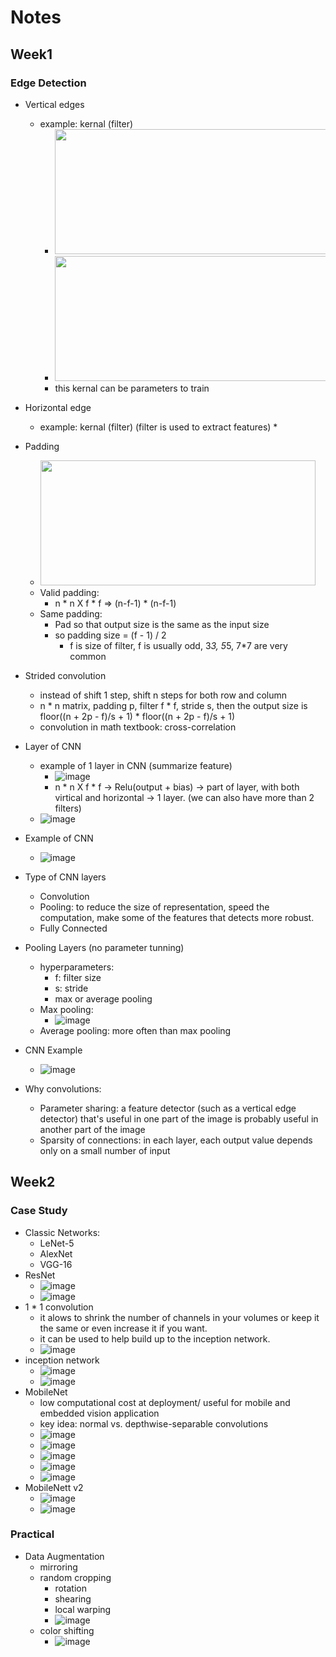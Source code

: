 # Notes

## Week1
### Edge Detection
* Vertical edges
    * example: kernal (filter)
        * <img src="https://media5.datahacker.rs/2018/10/multiplication_slicice.png"  width="440" height="200">
        * <img src="https://miro.medium.com/max/1004/1*jXhh2a0jApKbRuHaCFKynA.png"  width="440" height="200">
        * this kernal can be parameters to train
        
* Horizontal edge
    * example: kernal (filter) (filter is used to extract features)
        * 
* Padding
    * <img src="https://i.stack.imgur.com/IceQw.png"  width="440" height="200">
    * Valid padding: 
        * n * n X f * f => (n-f-1) * (n-f-1)
    * Same padding:
        * Pad so that output size is the same as the input size
        * so padding size = (f - 1) / 2 
            * f is size of filter, f is usually odd, 3*3, 5*5, 7*7 are very common
* Strided convolution
    * instead of shift 1 step, shift n steps for both row and column
    * n * n matrix, padding p, filter f * f, stride s, then the output size is floor((n + 2p - f)/s + 1) * floor((n + 2p - f)/s + 1)
    * convolution in math textbook: cross-correlation
* Layer of CNN
   * example of 1 layer in CNN (summarize feature)
      * ![image](https://user-images.githubusercontent.com/16402963/212436497-2d64aa74-8b84-4a01-a819-661c10b1f6e5.png)
      * n * n X f * f -> Relu(output + bias) -> part of layer, with both virtical and horizontal -> 1 layer. (we can also have more than 2 filters)
   * ![image](https://user-images.githubusercontent.com/16402963/212437874-c4f65425-7f9e-4cde-9500-997d56e267a7.png)
* Example of CNN
   * ![image](https://user-images.githubusercontent.com/16402963/212438387-ce465dfd-8508-48b2-843e-da3e581ba97c.png)
* Type of CNN layers  
   * Convolution
   * Pooling: to reduce the size of representation, speed the computation, make some of the features that detects more robust.
   * Fully Connected  
* Pooling Layers (no parameter tunning)
   * hyperparameters:
      * f: filter size
      * s: stride
      * max or average pooling 
   * Max pooling: 
      * ![image](https://user-images.githubusercontent.com/16402963/212438906-fcfe21af-135d-44e5-b8f5-51eca089e82f.png) 
   * Average pooling: more often than max pooling
* CNN Example
   * ![image](https://user-images.githubusercontent.com/16402963/212440107-2a88f837-684b-4c5f-a679-fbc534af0e98.png)
*  Why convolutions:
   * Parameter sharing: a feature detector (such as a vertical edge detector) that's useful in one part of the image is probably useful in another part of the image
   * Sparsity of connections: in each layer, each output value depends only on a small number of input     

## Week2
### Case Study
* Classic Networks:
   * LeNet-5
   * AlexNet
   * VGG-16
* ResNet
   * ![image](https://user-images.githubusercontent.com/16402963/213066003-fb5f64e3-0769-4c34-b348-dc96d1dc0b85.png)
   * ![image](https://user-images.githubusercontent.com/16402963/213066075-3407c004-4de7-4cbd-8783-befd7e802f68.png)
* 1 * 1 convolution
   * it alows to shrink the number of channels in your volumes or keep it the same or even increase it if you want.
   * it can be used to help build up to the inception network.
   *  ![image](https://user-images.githubusercontent.com/16402963/213067212-68c02f52-7cf2-4141-93ec-4581d116ef25.png)
* inception network
   * ![image](https://user-images.githubusercontent.com/16402963/213069734-58be0b0c-c906-48c3-a7b0-f2ab6f32fe89.png)
   * ![image](https://user-images.githubusercontent.com/16402963/213070033-00b6394a-7fec-4b2e-817e-3cbc7800cd12.png)
* MobileNet
   *  low computational cost at deployment/ useful for mobile and embedded vision application
   *  key idea: normal vs. depthwise-separable convolutions
   * ![image](https://user-images.githubusercontent.com/16402963/213071046-4b3f6c75-1e95-4e7e-aec4-5623164dbafa.png)
   * ![image](https://user-images.githubusercontent.com/16402963/213071146-7cfa32fb-38f9-4c0f-89f5-88e5941be86d.png)
   * ![image](https://user-images.githubusercontent.com/16402963/213071914-04b8e84a-2247-4ba7-a8e9-4a61db33aaf7.png)
   * ![image](https://user-images.githubusercontent.com/16402963/213072205-bd16b95b-b231-441b-8d65-7be44a5e9cc8.png)
   * ![image](https://user-images.githubusercontent.com/16402963/213072461-13259c0d-73cb-4555-97a2-a57bf1e9011e.png)
* MobileNett v2
   * ![image](https://user-images.githubusercontent.com/16402963/213074538-45e5d54c-ed40-4770-a2c4-46df4dce0701.png)
   * ![image](https://user-images.githubusercontent.com/16402963/213074867-17ebdfe0-a3c3-4bfc-b2b8-55211586dee9.png)
### Practical
* Data Augmentation
   * mirroring
   * random cropping 
      * rotation
      * shearing
      * local warping
      * ![image](https://user-images.githubusercontent.com/16402963/213591165-a7f6ecc6-50ee-4eb2-97b9-d92e480a9667.png)
   * color shifting 
      * ![image](https://user-images.githubusercontent.com/16402963/213591733-a139a7ae-ee3e-4971-b142-35a47d179fc5.png)
   
